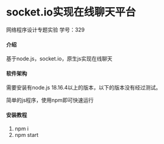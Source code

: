 # socket.io实现在线聊天平台



网络程序设计专题实验
学号：329

#### 介绍

基于node.js，socket.io，原生js实现在线聊天

#### 软件架构

需要安装有node.js 18.16.4以上的版本，以下的版本没有经过测试。

简单的js程序，使用npm即可快速运行


#### 安装教程

1.  npm i 
2.  npm start


